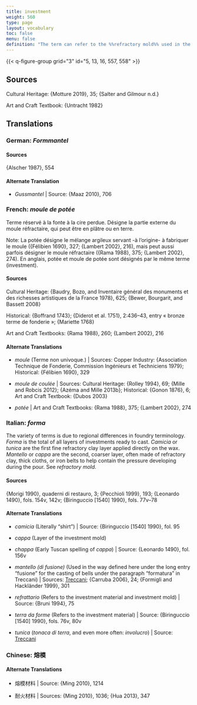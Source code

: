 ```yaml
---
title: investment
weight: 560
type: page
layout: vocabulary
toc: false
menu: false
definition: "The term can refer to the %%refractory mold%% used in the %%lost-wax casting%% process or to the material used to make that mold. It also denotes the process of coating or embedding the wax model in this material and is applicable to clay-based, plaster-based, and ceramic shell molds. In all of these, the first layers have a special, fine consistency that is designed to pick up the detail and avoid problems during casting; the later layers are coarser. Clay-based investment may also be referred to as “loam.” The investment is destroyed to free the cast bronze."
---
```


{{< q-figure-group grid="3" id="5, 13, 16, 557, 558" >}}

## Sources

Cultural Heritage: {Motture 2019}, 35; {Salter and Gilmour n.d.}

Art and Craft Textbook: {Untracht 1982}

## Translations

<div class="accordion">

### **German**: *Formmantel*

#### Sources

{Alscher 1987}, 554

#### Alternate Translation

- *Gussmantel* | Source: {Maaz 2010}, 706

### **French**: *moule de potée*

Terme réservé à la fonte à la cire perdue. Désigne la partie externe du moule réfractaire, qui peut être en plâtre ou en terre.

<div class="backmatter">
Note: La potée désigne le mélange argileux servant -à l’origine- à fabriquer le moule ({Félibien 1690}, 327; {Lambert 2002}, 216), mais peut aussi parfois désigner le moule réfractaire ({Rama 1988}, 375; {Lambert 2002}, 274). En anglais, potée et moule de potée sont désignés par le même terme (investment).
</div>

#### Sources

Cultural Heritage: {Baudry, Bozo, and Inventaire général des monuments et des richesses artistiques de la France 1978}, 625; {Bewer, Bourgarit, and Bassett 2008}

Historical: {Boffrand 1743}; {Diderot et al. 1751}, 2:436–43, entry « bronze terme de fonderie »; {Mariette 1768}

Art and Craft Textbooks: {Rama 1988}, 260; {Lambert 2002}, 216

#### Alternate Translations

- *moule* (Terme non univoque.) | Sources: Copper Industry: {Association Technique de Fonderie, Commission Ingénieurs et Techniciens 1979}; Historical: {Félibien 1690}, 329

- *moule de coulée* | Sources: Cultural Heritage: {Rolley 1994}, 69; {Mille and Robcis 2012}; {Azéma and Mille 2013b}; Historical: {Gonon 1876}, 6; Art and Craft Textbook: {Dubos 2003}

- *potée* | Art and Craft Textbooks: {Rama 1988}, 375; {Lambert 2002}, 274

### **Italian**: *forma*

The variety of terms is due to regional differences in foundry terminology. *Forma* is the total of all layers of investments ready to cast. *Camicia* or *tunica* are the first fine refractory clay layer applied directly on the wax. *Mantello* or *cappa* are the second, coarser layer, often made of refractory clay, thick cloths, or iron belts to help contain the pressure developing during the pour. See *refractory mold*.

#### Sources

{Morigi 1990}, quaderni di restauro, 3; {Pecchioli 1999}, 193; {Leonardo 1490}, fols. 154v, 142v; {Biringuccio [1540] 1990}, fols. 77v–78

#### Alternate Translations

- *camicia* (Literally “shirt”) | Source: {Biringuccio [1540] 1990}, fol. 95

- *cappa* (Layer of the investment mold)

- *chappa* (Early Tuscan spelling of *cappa*) | Source: {Leonardo 1490}, fol. 156v

- *mantello (di fusione)* (Used in the way defined here under the long entry “fusione” for the casting of bells under the paragraph “formatura” in Treccani) | Sources: [Treccani](https://www.treccani.it/enciclopedia/fusione_%28Enciclopedia-Italiana%29/); {Carruba 2006}, 24; {Formigli and Hackländer 1999}, 301

- *refrattario* (Refers to the investment material and investment mold) | Source: {Bruni 1994}, 75

- *terra da forme* (Refers to the investment material) | Source: {Biringuccio [1540] 1990}, fols. 76v, 80v

- *tunica* (*tonaca di terra*, and even more often: *involucro*) | Source: [Treccani](https://www.treccani.it/enciclopedia/fusione_%28Enciclopedia-Italiana%29/)

### **Chinese**: 熔模

#### Alternate Translations

- 熔模材料 | Source: {Ming 2010}, 1214

- 耐火材料 | Sources: {Ming 2010}, 1036; {Hua 2013}, 347

</div>
